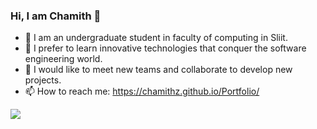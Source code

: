 ### Hi, I am Chamith 👋

- 🌱 I am an undergraduate student in faculty of computing in Sliit.
- 🔭 I prefer to learn innovative technologies that conquer the software engineering world.
- 👯 I would like to meet new teams and collaborate to develop new projects.
- 📫 How to reach me: https://chamithz.github.io/Portfolio/


<img src="https://github-readme-stats.vercel.app/api?username=chamithZ&&show_icons=true&title_color=ffffff&icon_color=bb2acf&text_color=daf7dc&bg_color=151515">



<!--
**it21156960/it21156960** is a ✨ _special_ ✨ repository because its `README.md` (this file) appears on your GitHub profile.

Here are some ideas to get you started:
-![Snake animation](https://github.com/chamithZ/chamithZ/blob/output/github-contribution-grid-snake.svg)
- 🔭 I’m currently working on ...
- 🌱 I’m currently learning ...
- 👯 I’m looking to collaborate on ...
- 🤔 I’m looking for help with ...
- 💬 Ask me about ...
- 📫 How to reach me: ...
- 😄 Pronouns: ...
- ⚡ Fun fact: ...
-->
